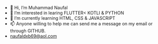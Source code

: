 - 👋 Hi, I’m Muhammad Naufal    
- 👀 I’m interested in learing FLUTTER< KOTLI & PYTHON
- 🌱 I’m currently learning HTML, CSS & JAVASCRIPT
- 📫 Anyone willing to help me can send me a message on my email or through GITHUB.
- naufaldxb69@aol.com

